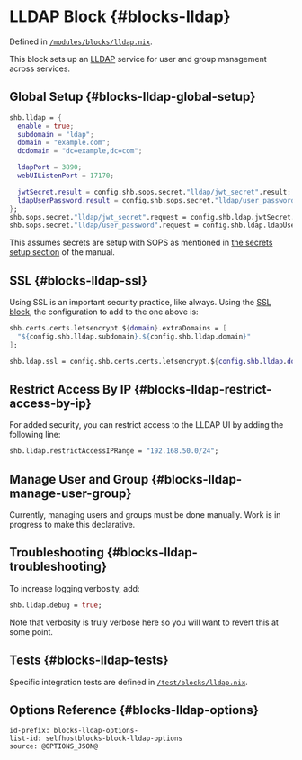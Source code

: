 # LLDAP Block {#blocks-lldap}

Defined in [`/modules/blocks/lldap.nix`](@REPO@/modules/blocks/lldap.nix).

This block sets up an [LLDAP][] service for user and group management
across services.

[LLDAP]: https://github.com/lldap/lldap

## Global Setup {#blocks-lldap-global-setup}

```nix
shb.lldap = {
  enable = true;
  subdomain = "ldap";
  domain = "example.com";
  dcdomain = "dc=example,dc=com";

  ldapPort = 3890;
  webUIListenPort = 17170;

  jwtSecret.result = config.shb.sops.secret."lldap/jwt_secret".result;
  ldapUserPassword.result = config.shb.sops.secret."lldap/user_password".result;
};
shb.sops.secret."lldap/jwt_secret".request = config.shb.ldap.jwtSecret.request;
shb.sops.secret."lldap/user_password".request = config.shb.ldap.ldapUserPassword.request;
```

This assumes secrets are setup with SOPS
as mentioned in [the secrets setup section](usage.html#usage-secrets) of the manual.

## SSL {#blocks-lldap-ssl}

Using SSL is an important security practice, like always.
Using the [SSL block][], the configuration to add to the one above is:

[SSL block]: blocks-ssl.html

```nix
shb.certs.certs.letsencrypt.${domain}.extraDomains = [
  "${config.shb.lldap.subdomain}.${config.shb.lldap.domain}"
];

shb.ldap.ssl = config.shb.certs.certs.letsencrypt.${config.shb.lldap.domain};
```

## Restrict Access By IP {#blocks-lldap-restrict-access-by-ip}

For added security, you can restrict access to the LLDAP UI
by adding the following line:

```nix
shb.lldap.restrictAccessIPRange = "192.168.50.0/24";
```

## Manage User and Group {#blocks-lldap-manage-user-group}

Currently, managing users and groups must be done manually.
Work is in progress to make this declarative.

## Troubleshooting {#blocks-lldap-troubleshooting}

To increase logging verbosity, add:

```nix
shb.lldap.debug = true;
```

Note that verbosity is truly verbose here
so you will want to revert this at some point.

## Tests {#blocks-lldap-tests}

Specific integration tests are defined in [`/test/blocks/lldap.nix`](@REPO@/test/blocks/lldap.nix).

## Options Reference {#blocks-lldap-options}

```{=include=} options
id-prefix: blocks-lldap-options-
list-id: selfhostblocks-block-lldap-options
source: @OPTIONS_JSON@
```
